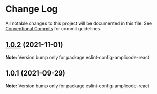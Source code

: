 # Change Log

All notable changes to this project will be documented in this file.
See [Conventional Commits](https://conventionalcommits.org) for commit guidelines.

## [1.0.2](https://github.com/Amplicode/amplicode-frontend/compare/eslint-config-amplicode-react@1.0.1...eslint-config-amplicode-react@1.0.2) (2021-11-01)

**Note:** Version bump only for package eslint-config-amplicode-react





## 1.0.1 (2021-09-29)

**Note:** Version bump only for package eslint-config-amplicode-react
